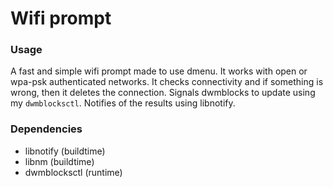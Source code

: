 # Wifi prompt

### Usage

A fast and simple wifi prompt made to use dmenu. It works with open or wpa-psk authenticated networks. It checks connectivity and if something is wrong, then it deletes the connection. Signals dwmblocks to update using my `dwmblocksctl`. Notifies of the results using libnotify.

### Dependencies

- libnotify (buildtime)
- libnm (buildtime)
- dwmblocksctl (runtime)
